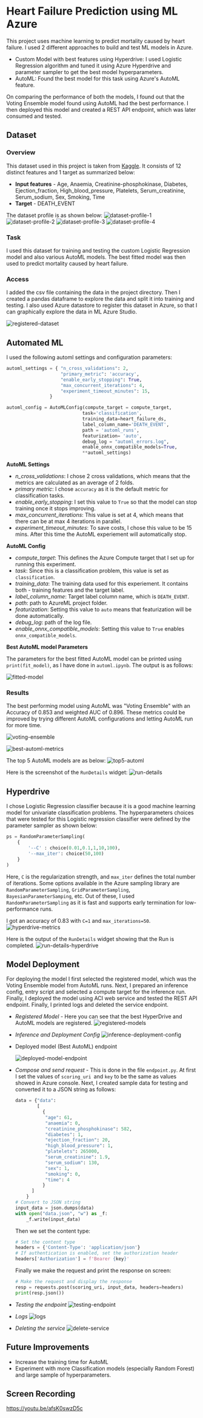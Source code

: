 # Heart Failure Prediction using ML Azure

This project uses machine learning to predict mortality caused by heart failure. I used 2 different approaches to build and test ML models in Azure.
- Custom Model with best features using Hyperdrive: I used Logistic Regression algorithm and tuned it using Azure Hyperdrive and parameter sampler to get the best model hyperparameters.
- AutoML: Found the best model for this task using Azure's AutoML feature.

On comparing the performance of both the models, I found out that the Voting Ensemble model found using AutoML had the best performance. I then deployed this model and created a REST API endpoint, which was later consumed and tested.

## Dataset

### Overview
This dataset used in this project is taken from [Kaggle](https://www.kaggle.com/andrewmvd/heart-failure-clinical-data). It consists of 12 distinct features and 1 target as summarized below:
- **Input features** - Age, Anaemia, Creatinine-phosphokinase, Diabetes, Ejection_fraction, High_blood_pressure, Platelets, Serum_creatinine, Serum_sodium, Sex, Smoking, Time
- **Target** - DEATH_EVENT

The dataset profile is as shown below:
![dataset-profile-1](images/dataset_profile_1.png)
![dataset-profile-2](images/dataset_profile_2.png)
![dataset-profile-3](images/dataset_profile_3.png)
![dataset-profile-4](images/dataset_profile_4.png)

### Task
I used this dataset for training and testing the custom Logistic Regression model and also various AutoML models. The best fitted model was then used to predict mortality caused by heart failure.

### Access
I added the csv file containing the data in the project directory. Then I created a pandas dataframe to explore the data and split it into training and testing. I also used Azure datastore to register this dataset in Azure, so that I can graphically explore the data in ML Azure Studio.

![registered-dataset](images/registered_dataset.png)

## Automated ML
I used the following automl settings and configuration parameters:
```python
automl_settings = { "n_cross_validations": 2,
                    "primary_metric": 'accuracy',
                    "enable_early_stopping": True,
                    "max_concurrent_iterations": 4,
                    "experiment_timeout_minutes": 15,
                }

automl_config = AutoMLConfig(compute_target = compute_target,
                            task='classification',
                            training_data=heart_failure_ds,
                            label_column_name='DEATH_EVENT',
                            path = 'automl_runs',
                            featurization= 'auto',
                            debug_log = "automl_errors.log",
                            enable_onnx_compatible_models=True,
                            **automl_settings)
```
**AutoML Settings**
- *n_cross_validations*: I chose 2 cross validations, which means that the metrics are calculated as an average of 2 folds.
- *primary metric*: I chose `accuracy` as it is the default metric for classification tasks. 
- *enable_early_stopping*: I set this value to `True` so that the model can stop training once it stops improving.
- *max_concurrent_iterations*: This value is set at 4, which means that there can be at max 4 iterations in parallel.
- *experiment_timeout_minutes*: To save costs, I chose this value to be 15 mins. After this time the AutoML experiement will automatically stop.

**AutoML Config**
- *compute_target*: This defines the Azure Compute target that I set up for running this experiment.
- *task*: Since this is a classification problem, this value is set as `classification`.
- *training_data*: The training data used for this experiement. It contains both - training features and the target label.
- *label_column_name*: Target label column name, which is `DEATH_EVENT`.
- *path*: path to AzureML project folder.
- *featurization*: Setting this value to `auto` means that featurization will be done automatically.
- *debug_log*: path of the log file.
- *enable_onnx_compatible_models*: Setting this value to `True` enables `onnx_compatible_models`.

**Best AutoML model Parameters**

The parameters for the best fitted AutoML model can be printed using `print(fit_model)`, as I have done in `automl.ipynb`. The output is as follows:

![fitted-model](images/fitted_model.png)


### Results
The best performing model using AutoML was "Voting Ensemble" with an Accuracy of 0.853 and weighted AUC of 0.896. These metrics could be improved by trying different AutoML configurations and letting AutoML run for more time.

![voting-ensemble](images/voting_ensemble.png)

![best-automl-metrics](images/best_automl_metrics_1.png)

The top 5 AutoML models are as below:
![top5-automl](images/top5_models.png)

Here is the screenshot of the `RunDetails` widget:
![run-details](images/run_details.png)

## Hyperdrive
I chose Logistic Regression classifier because it is a good machine learning model for univariate classification problems. The hyperparameters choices that were tested for this Logistic regression classifier were defined by the parameter sampler as shown below:

```python
ps = RandomParameterSampling(
    {
        '--C' : choice(0.01,0.1,1,10,100),
        '--max_iter': choice(50,100)
    }
)
```
Here, `C` is the regularization strength, and `max_iter` defines the total number of iterations. Some options available in the Azure sampling library are `RandomParameterSampling`, `GridParameterSampling`, `BayesianParameterSamping`, etc. Out of these, I used `RandomParameterSampling` as it is fast and supports early termination  for low-performance runs.

I got an accuracy of 0.83 with `C=1` and `max_iterations=50`.
![hyperdrive-metrics](images/hyperdrive_metrics.png)

Here is the output of the `RunDetails` widget showing that the Run is completed.
![run-details-hyperdrive](images/run_details_hyperdrive.png)

## Model Deployment
For deploying the model I first selected the registered model, which was the Voting Ensemble model from AutoML runs. Next, I prepared an inference config, entry script and selected a compute target for the inference run. Finally, I deployed the model using ACI web service and tested the REST API endpoint. Finally, I printed logs and deleted the service endpoint.

- *Registered Model* - Here you can see that the best HyperDrive and AutoML models are registered.
![registered-models](images/registered_models.png)

- *Inference and Deployment Config*
![inference-deployment-config](images/inference_deployment_config.png)

- Deployed model (Best AutoML) endpoint

  ![deployed-model-endpoint](images/deployed_model_endpoint.png)

- *Compose and send request* - This is done in the file `endpoint.py`. At first I set the values of `scoring_uri `and `key` to be the same as values showed in Azure console. Next, I created sample data for testing and converted it to a JSON string as follows:

  ```python
  data = {"data":
          [
            {
             "age": 61, 
             "anaemia": 0, 
             "creatinine_phosphokinase": 582, 
             "diabetes": 1, 
             "ejection_fraction": 20, 
             "high_blood_pressure": 1, 
             "platelets": 265000, 
             "serum_creatinine": 1.9, 
             "serum_sodium": 130, 
             "sex": 1, 
             "smoking": 0,
             "time": 4
            }
        ]
      }
  # Convert to JSON string
  input_data = json.dumps(data)
  with open("data.json", "w") as _f:
      _f.write(input_data)
  ```

  Then we set the content type:

  ```python
  # Set the content type
  headers = {'Content-Type': 'application/json'}
  # If authentication is enabled, set the authorization header
  headers['Authorization'] = f'Bearer {key}'
  ```

  Finally we make the request and print the response on screen:

  ```python
  # Make the request and display the response
  resp = requests.post(scoring_uri, input_data, headers=headers)
  print(resp.json())
  ```

- *Testing the endpoint*
![testing-endpoint](images/testing_endpoint.png)

- *Logs*
![logs](images/logs.png)

- *Deleting the service*
![delete-service](images/delete_service.png)

## Future Improvements

* Increase the training time for AutoML
* Experiment with more Classification models (especially Random Forest) and large sample of hyperparameters.

## Screen Recording

https://youtu.be/afsK0swzD5c


